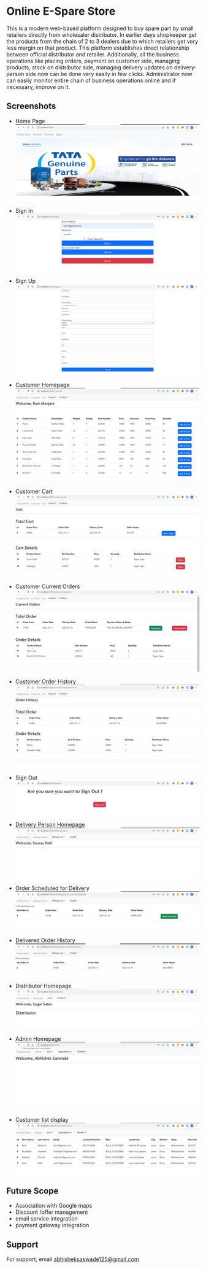 # Online E-Spare Store
This is a modern web-based platform designed to buy spare part by small retailers directly from wholesaler distributor. In earlier days shopkeeper get the products from the chain of 2 to 3 dealers due to which retailers get very less margin on that product. This platform establishes direct relationship between official distributor and retailer. 
Additionally, all the business operations like placing orders, payment on customer side, managing products,
stock on distributor side, managing delivery updates on delivery-person side now can be done very easily in few clicks. Administrator now can easily monitor entire chain of business operations online
and if necessary, improve on it.

## Screenshots
- Home Page   
![Alt text](Documentation/screenshots/homepage.jpg)

- Sign In
![Alt text](Documentation/screenshots/signinwithdetails.jpg)

- Sign Up
![Alt text](Documentation/screenshots/signup.jpg)

- Customer Homepage
![Alt text](Documentation/screenshots/customer_homepage.jpg)

- Customer Cart
![Alt text](Documentation/screenshots/Customer_cart.jpg)

- Customer Current Orders
![Alt text](Documentation/screenshots/CurrentOrders.jpg)

- Customer Order History
![Alt text](Documentation/screenshots/Customerorderhistory.jpg)

- Sign Out
![Alt text](Documentation/screenshots/signout.jpg)

- Delivery Person Homepage
![Alt text](Documentation/screenshots/delieveryhomepage.jpg)

- Order Scheduled for Delivery
![Alt text](Documentation/screenshots/scheduled%20delivery.jpg)

- Delivered Order History
![Alt text](Documentation/screenshots/deliveredorder.jpg)

- Distributor Homepage
![Alt text](Documentation/screenshots/distributorhomepage.jpg)

- Admin Homepage
![Alt text](Documentation/screenshots/admin%20homepage.jpg)

- Customer list display
![Alt text](Documentation/screenshots/admin%20list%20display.jpg)

## Future Scope
- Association with Google maps
- Discount /offer management
- email service integration
- payment gateway integration

## Support
For support, email abhisheksaswade125@gmail.com
